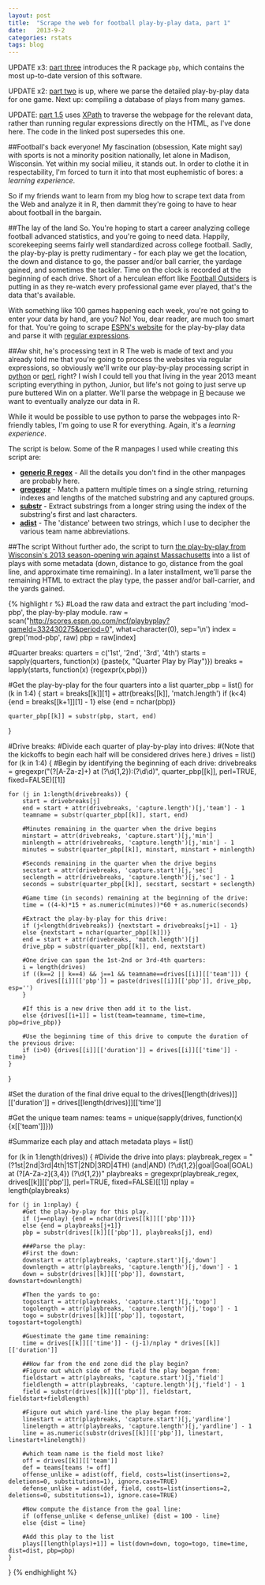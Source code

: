 ```yaml
---
layout: post
title:  "Scrape the web for football play-by-play data, part 1"
date:   2013-9-2
categories: rstats
tags: blog
---
```


UPDATE x3: [part three](http://somesquares.org/blog/2013/9/scrape-football-data-3) introduces the R package `pbp`, which contains the most up-to-date version of this software.

UPDATE x2: [part two](http://somesquares.org/blog/2013/9/scrape-web-football-play-play-data-part-2) is up, where we parse the detailed play-by-play data for one game. Next up: compiling a database of plays from many games.

UPDATE: [part 1.5](http://somesquares.org/blog/2013/9/scrape-web-football-play-play-data-part-15) uses [XPath](http://www.w3schools.com/xpath/xpath_intro.asp) to traverse the webpage for the relevant data, rather than running regular expressions directly on the HTML, as I've done here. The code in the linked post supersedes this one.

##Football's back everyone!
My fascination (obsession, Kate might say) with sports is not a minority position nationally, let alone in Madison, Wisconsin. Yet within my social milieu, it stands out. In order to clothe it in respectability, I'm forced to turn it into that most euphemistic of bores: a *learning experience*.

So if my friends want to learn from my blog how to scrape text data from the Web and analyze it in R, then dammit they're going to have to hear about football in the bargain.

##The lay of the land
So. You're hoping to start a career analyzing college football advanced statistics, and you're going to need data. Happily, scorekeeping seems fairly well standardized across college football. Sadly, the play-by-play is pretty rudimentary - for each play we get the location, the down and distance to go, the passer and/or ball carrier, the yardage gained, and sometimes the tackler. Time on the clock is recorded at the beginning of each drive. Short of a herculean effort like [Football Outsiders](http://www.footballoutsiders.com/) is putting in as they re-watch every professional game ever played, that's the data that's available.

With something like 100 games happening each week, you're not going to enter your data by hand, are you? No! You, dear reader, are much too smart for that. You're going to scrape [ESPN's website](http://scores.espn.go.com/ncf/scoreboard) for the play-by-play data and parse it with [regular expressions](http://en.wikipedia.org/wiki/Regular_expression).

##Aw shit, he's processing text in R
The web is made of text and you already told me that you're going to process the websites via regular expressions, so obviously we'll write our play-by-play processing script in [python](http://docs.python.org/2/library/re.html) or [perl](http://perldoc.perl.org/perlre.html), right? I wish I could tell you that living in the year 2013 meant scripting everything in python, Junior, but life's not going to just serve up pure buttered Win on a platter. We'll parse the webpage in [R](http://www.r-project.org) because we want to eventually analyze our data in R.

While it would be possible to use python to parse the webpages into R-friendly tables, I'm going to use R for everything. Again, it's a *learning experience*.

The script is below. Some of the R manpages I used while creating this script are:

* [**generic R regex**](http://stat.ethz.ch/R-manual/R-devel/library/base/html/regex.html) - All the details you don't find in the other manpages are probably here.
* [**gregexpr**](http://stat.ethz.ch/R-manual/R-devel/library/base/html/grep.html) - Match a pattern multiple times on a single string, returning indexes and lengths of the matched substring and any captured groups.
* [**substr**](http://stat.ethz.ch/R-manual/R-devel/library/base/html/substr.html) - Extract substrings from a longer string using the index of the substring's first and last characters.
* [**adist**](http://stat.ethz.ch/R-manual/R-devel/library/utils/html/adist.html) - The 'distance' between two strings, which I use to decipher the various team name abbreviations.

##The script
Without further ado, the script to turn [the play-by-play from Wisconsin's 2013 season-opening win against Massachusetts](http://scores.espn.go.com/ncf/playbyplay?gameId=332430275&period=0) into a list of plays with some metadata (down, distance to go, distance from the goal line, and approximate time remaining). In a later installment, we'll parse the remaining HTML to extract the play type, the passer and/or ball-carrier, and the yards gained.

{% highlight r %}
#Load the raw data and extract the part including 'mod-pbp', the play-by-play module.
raw = scan("http://scores.espn.go.com/ncf/playbyplay?gameId=332430275&period=0", what=character(0), sep='\n')
index = grep('mod-pbp', raw)
pbp = raw[index]

#Quarter breaks:
quarters = c('1st', '2nd', '3rd', '4th')
starts = sapply(quarters, function(x) {paste(x, "Quarter Play by Play")})
breaks = lapply(starts, function(x) {regexpr(x,pbp)})

#Get the play-by-play for the four quarters into a list
quarter_pbp = list()
for (k in 1:4) {
    start = breaks[[k]][1] + attr(breaks[[k]], 'match.length')
    if (k<4) {end = breaks[[k+1]][1] - 1}
    else {end = nchar(pbp)}
    
    quarter_pbp[[k]] = substr(pbp, start, end)
}

#Drive breaks:
#Divide each quarter of play-by-play into drives:
#(Note that the kickoffs to begin each half will be considered drives here.)
drives = list()
for (k in 1:4) {
    #Begin by identifying the beginning of each drive:
    drivebreaks = gregexpr("(?<team>[A-Za-z]+) at (?<min>\\d{1,2}):(?<sec>\\d\\d)", quarter_pbp[[k]], perl=TRUE, fixed=FALSE)[[1]]
    
    for (j in 1:length(drivebreaks)) {
        start = drivebreaks[j]
        end = start + attr(drivebreaks, 'capture.length')[j,'team'] - 1
        teamname = substr(quarter_pbp[[k]], start, end)

        #Minutes remaining in the quarter when the drive begins
        minstart = attr(drivebreaks, 'capture.start')[j,'min']
        minlength = attr(drivebreaks, 'capture.length')[j,'min'] - 1
        minutes = substr(quarter_pbp[[k]], minstart, minstart + minlength)

        #Seconds remaining in the quarter when the drive begins
        secstart = attr(drivebreaks, 'capture.start')[j,'sec']
        seclength = attr(drivebreaks, 'capture.length')[j,'sec'] - 1
        seconds = substr(quarter_pbp[[k]], secstart, secstart + seclength)

        #Game time (in seconds) remaining at the beginning of the drive:
        time = ((4-k)*15 + as.numeric(minutes))*60 + as.numeric(seconds)
        
        #Extract the play-by-play for this drive:
        if (j<length(drivebreaks)) {nextstart = drivebreaks[j+1] - 1}
        else {nextstart = nchar(quarter_pbp[[k]])}
        end = start + attr(drivebreaks, 'match.length')[j]
        drive_pbp = substr(quarter_pbp[[k]], end, nextstart)
        
        #One drive can span the 1st-2nd or 3rd-4th quarters:
        i = length(drives)
        if ((k==2 || k==4) && j==1 && teamname==drives[[i]][['team']]) {
            drives[[i]][['pbp']] = paste(drives[[i]][['pbp']], drive_pbp, esp='')
        }

        #If this is a new drive then add it to the list.
        else {drives[[i+1]] = list(team=teamname, time=time, pbp=drive_pbp)}        

        #Use the beginning time of this drive to compute the duration of the previous drive:
        if (i>0) {drives[[i]][['duration']] = drives[[i]][['time']] - time}
    }
}

#Set the duration of the final drive equal to the 
drives[[length(drives)]][['duration']] = drives[[length(drives)]][['time']]

#Get the unique team names:
teams = unique(sapply(drives, function(x) {x[['team']]}))

#Summarize each play and attach metadata
plays = list()

for (k in 1:length(drives)) {
    #Divide the drive into plays:
    playbreak_regex = "(?<down>1st|2nd|3rd|4th|1ST|2ND|3RD|4TH) (and|AND) (?<togo>\\d{1,2}|goal|Goal|GOAL) at (?<field>[A-Za-z]{3,4}) (?<yardline>\\d{1,2})</td>" 
    playbreaks = gregexpr(playbreak_regex, drives[[k]][['pbp']], perl=TRUE, fixed=FALSE)[[1]]
    nplay = length(playbreaks)

    for (j in 1:nplay) {
        #Get the play-by-play for this play.
        if (j==nplay) {end = nchar(drives[[k]][['pbp']])}
        else {end = playbreaks[j+1]}
        pbp = substr(drives[[k]][['pbp']], playbreaks[j], end)

        ###Parse the play:
        #First the down:
        downstart = attr(playbreaks, 'capture.start')[j,'down']
        downlength = attr(playbreaks, 'capture.length')[j,'down'] - 1
        down = substr(drives[[k]][['pbp']], downstart, downstart+downlength)

        #Then the yards to go:
        togostart = attr(playbreaks, 'capture.start')[j,'togo']
        togolength = attr(playbreaks, 'capture.length')[j,'togo'] - 1
        togo = substr(drives[[k]][['pbp']], togostart, togostart+togolength)

        #Guestimate the game time remaining:
        time = drives[[k]][['time']] - (j-1)/nplay * drives[[k]][['duration']]

        ##How far from the end zone did the play begin?
        #Figure out which side of the field the play began from:
        fieldstart = attr(playbreaks, 'capture.start')[j,'field']
        fieldlength = attr(playbreaks, 'capture.length')[j,'field'] - 1
        field = substr(drives[[k]][['pbp']], fieldstart, fieldstart+fieldlength)

        #Figure out which yard-line the play began from:
        linestart = attr(playbreaks, 'capture.start')[j,'yardline']
        linelength = attr(playbreaks, 'capture.length')[j,'yardline'] - 1
        line = as.numeric(substr(drives[[k]][['pbp']], linestart, linestart+linelength))
    
        #which team name is the field most like?
        off = drives[[k]][['team']]
        def = teams[teams != off]
        offense_unlike = adist(off, field, costs=list(insertions=2, deletions=0, substitutions=1), ignore.case=TRUE)
        defense_unlike = adist(def, field, costs=list(insertions=2, deletions=0, substitutions=1), ignore.case=TRUE)

        #Now compute the distance from the goal line:
        if (offense_unlike < defense_unlike) {dist = 100 - line}
        else {dist = line}

        #Add this play to the list
        plays[[length(plays)+1]] = list(down=down, togo=togo, time=time, dist=dist, pbp=pbp)
    }
}
{% endhighlight %}